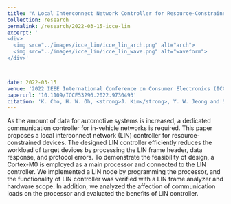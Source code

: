 ```yaml
---
title: "A Local Interconnect Network Controller for Resource-Constrained Automotive Devices"
collection: research 
permalink: /research/2022-03-15-icce-lin
excerpt: '
<div>
  <img src="../images/icce_lin/icce_lin_arch.png" alt="arch">
  <img src="../images/icce_lin/icce_lin_wave.png" alt="waveform">
</div>'



date: 2022-03-15
venue: '2022 IEEE International Conference on Consumer Electronics (ICCE)'
paperurl: '10.1109/ICCE53296.2022.9730493'
citation: 'K. Cho, H. W. Oh, <strong>J. Kim</strong>, Y. W. Jeong and S. E. Lee, "A Local Interconnect Network Controller for Resource-Constrained Automotive Devices," 2022 IEEE International Conference on Consumer Electronics (ICCE), Las Vegas, NV, USA, 2022, pp. 1-3.'
---
```


As the amount of data for automotive systems is increased, a dedicated communication controller for in-vehicle networks is required. This paper proposes a local interconnect network (LIN) controller for resource-constrained devices. The designed LIN controller efficiently reduces the workload of target devices by processing the LIN frame header, data response, and protocol errors. To demonstrate the feasibility of design, a Cortex-M0 is employed as a main processor and connected to the LIN controller. We implemented a LIN node by programming the processor, and the functionality of LIN controller was verified with a LIN frame analyzer and hardware scope. In addition, we analyzed the affection of communication loads on the processor and evaluated the benefits of LIN controller.
